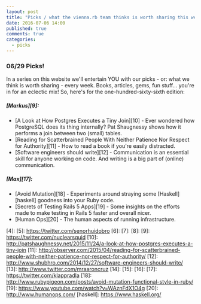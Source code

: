 ```yaml
---
layout: post
title: "Picks / what the vienna.rb team thinks is worth sharing this week"
date: 2016-07-06 14:00
published: true
comments: true
categories:
  - picks
---
```


### 06/29 Picks!

In a series on this website we'll entertain YOU with our picks - or: what we think is worth sharing - every week.
Books, articles, gems, fun stuff... you're in for an eclectic mix! So, here's for the one-hundred-sixty-sixth edition:

##### [Markus][9]:
- [A Look at How Postgres Executes a Tiny Join][10] - Ever wondered how PostgreSQL does its thing internally? Pat Shaugnessy shows how it performs a join between two (small) tables.
- [Reading for Scatterbrained People With Neither Patience Nor Respect for Authority][11] - How to read a book if you're easily distracted.
- [Software engineers should write][12] - Communication is an essential skill for anyone working on code. And writing is a big part of (online) communication.

##### [Max][17]:
- [Avoid Mutation][18] - Experiments around straying some [Haskell][haskell] goodness into your Ruby code.
- [Secrets of Testing Rails 5 Apps][19] - Some insights on the efforts made to make testing in Rails 5 faster and overall nicer.
- [Human Ops][20] - The human aspects of running infrastructure.

[1]: http://www.twitter.com/alicetragedy
[2]:
[3]:
[4]:
[5]: https://twitter.com/senorhuidobro
[6]:
[7]:
[8]:
[9]: https://twitter.com/nuclearsquid
[10]: http://patshaughnessy.net/2015/11/24/a-look-at-how-postgres-executes-a-tiny-join
[11]: http://observer.com/2015/04/reading-for-scatterbrained-people-with-neither-patience-nor-respect-for-authority/
[12]: http://www.shubhro.com/2014/12/27/software-engineers-should-write/
[13]: http://www.twitter.com/mraaroncruz
[14]:
[15]:
[16]:
[17]: https://twitter.com/klappradla
[18]: http://www.rubypigeon.com/posts/avoid-mutation-functional-style-in-ruby/
[19]: https://www.youtube.com/watch?v=WAznFdX1O4g
[20]: http://www.humanops.com/
[haskell]: https://www.haskell.org/
